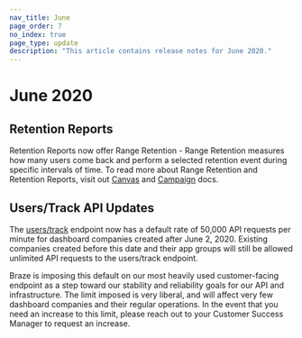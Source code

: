 ```yaml
---
nav_title: June
page_order: 7
no_index: true
page_type: update
description: "This article contains release notes for June 2020."
---
```

# June 2020

## Retention Reports 

Retention Reports now offer Range Retention - Range Retention measures how many users come back and perform a selected retention event during specific intervals of time. To read more about Range Retention and Retention Reports, visit out [Canvas][1] and [Campaign][2] docs. 

## Users/Track API Updates

The [users/track][3] endpoint now has a default rate of 50,000 API requests per minute for dashboard companies created after June 2, 2020. Existing companies created before this date and their app groups will still be allowed unlimited API requests to the users/track endpoint.

Braze is imposing this default on our most heavily used customer-facing endpoint as a step toward our stability and reliability goals for our API and infrastructure. The limit imposed is very liberal, and will affect very few dashboard companies and their regular operations. In the event that you need an increase to this limit, please reach out to your Customer Success Manager to request an increase.

[1]: {{site.baseurl}}/user_guide/engagement_tools/canvas/retention_reports/
[2]: {{site.baseurl}}/user_guide/engagement_tools/campaigns/testing_and_more/retention_reports/
[3]: {{site.baseurl}}/api/endpoints/user_data/post_user_track/
